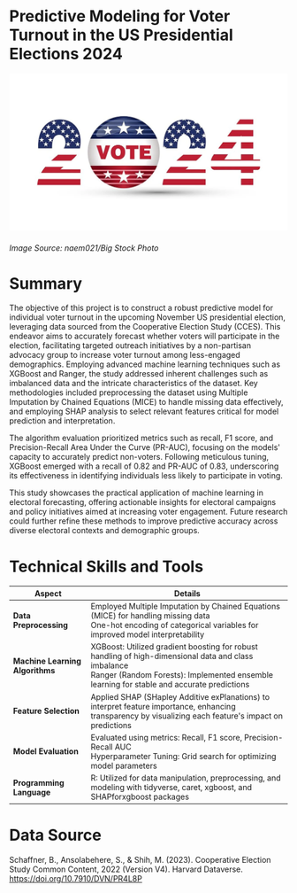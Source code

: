 # Predictive Modeling for Voter Turnout in the US Presidential Elections 2024 
![Alt Text](ELECTION.webp)
###### Image Source: naem021/Big Stock Photo

# Summary
The objective of this project is to construct a robust predictive model for individual voter turnout in the upcoming November US presidential election, leveraging data sourced from the Cooperative Election Study (CCES). This endeavor aims to accurately forecast whether voters will participate in the election, facilitating targeted outreach initiatives by a non-partisan advocacy group to increase voter turnout among less-engaged demographics. Employing advanced machine learning techniques such as XGBoost and Ranger, the study addressed inherent challenges such as imbalanced data and the intricate characteristics of the dataset. Key methodologies included preprocessing the dataset using Multiple Imputation by Chained Equations (MICE) to handle missing data effectively, and employing SHAP analysis to select relevant features critical for model prediction and interpretation.

The algorithm evaluation prioritized metrics such as recall, F1 score, and Precision-Recall Area Under the Curve (PR-AUC), focusing on the models' capacity to accurately predict non-voters. Following meticulous tuning, XGBoost emerged with a recall of 0.82 and PR-AUC of 0.83, underscoring its effectiveness in identifying individuals less likely to participate in voting.

This study showcases the practical application of machine learning in electoral forecasting, offering actionable insights for electoral campaigns and policy initiatives aimed at increasing voter engagement. Future research could further refine these methods to improve predictive accuracy across diverse electoral contexts and demographic groups.

# Technical Skills and Tools
| Aspect                   | Details                                                                                                                                                          |
|--------------------------|------------------------------------------------------------------------------------------------------------------------------------------------------------------|
| **Data Preprocessing**       | Employed Multiple Imputation by Chained Equations (MICE) for handling missing data <br> One-hot encoding of categorical variables for improved model interpretability |
| **Machine Learning Algorithms** | XGBoost: Utilized gradient boosting for robust handling of high-dimensional data and class imbalance<br>Ranger (Random Forests): Implemented ensemble learning for stable and accurate predictions |
| **Feature Selection**       | Applied SHAP (SHapley Additive exPlanations) to interpret feature importance, enhancing transparency by visualizing each feature's impact on predictions            |
| **Model Evaluation**         | Evaluated using metrics: Recall, F1 score, Precision-Recall AUC <br> Hyperparameter Tuning: Grid search for optimizing model parameters                          |
| **Programming Language**     | R: Utilized for data manipulation, preprocessing, and modeling with tidyverse, caret, xgboost, and SHAPforxgboost packages                                          |

# Data Source
Schaffner, B., Ansolabehere, S., & Shih, M. (2023). Cooperative Election Study Common Content, 2022 (Version V4). Harvard Dataverse. https://doi.org/10.7910/DVN/PR4L8P
